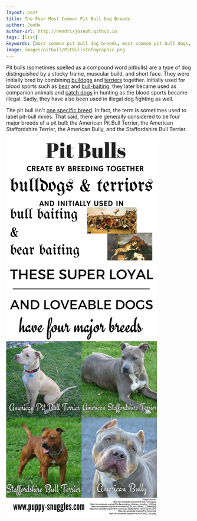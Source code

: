 ```yaml
---
layout: post
title: The Four Most Common Pit Bull Dog Breeds
author: JoeHx
author-url: http://hendrixjoseph.github.io
tags: [list]
keywords: [most common pit bull dog breeds, most common pit bull dogs, most common pit bull breeds, most common pit bulls, pit bulls, pit bull terrier, bull terrier, american pit bull terrier, american staffordshire terrier, american bully, staffordshire bull terrier]
image: images/pitbull/PitBullsInfographic.png
---
```


Pit bulls (sometimes spelled as a compound word pitbulls) are a type of dog distinguished by a stocky frame, muscular build, and short face. They were initially bred by combining [bulldogs](https://en.wikipedia.org/wiki/Bulldog) and [terriers](https://en.wikipedia.org/wiki/Terrier) together. Initially used for blood sports such as [bear](https://en.wikipedia.org/wiki/Bear-baiting) and [bull-baiting](https://en.wikipedia.org/wiki/Bull-baiting), they later became used as companion animals and [catch dogs](https://en.wikipedia.org/wiki/Catch_dog) in hunting as the blood sports became illegal. Sadly, they have also been used in illegal dog fighting as well.

The pit bull isn't [one specific breed](http://dogtime.com/dog-breeds/american-pit-bull-terrier). In fact, the term is sometimes used to label pit-bull mixes. That said, there are generally considered to be four major breeds of a pit bull: the American Pit Bull Terrier, the American Staffordshire Terrier, the American Bully, and the Staffordshire Bull Terrier.

![The Four Most Common Pit Bull Dog Breeds Infographic](/images/pitbull/PitBullsInfographic.png "The Four Most Common Pit Bull Dog Breeds Infofraphic")
